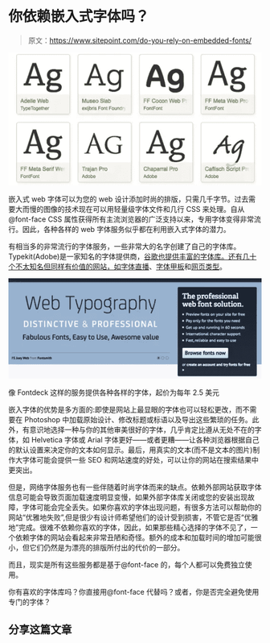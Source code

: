# 你依赖嵌入式字体吗？

> 原文：<https://www.sitepoint.com/do-you-rely-on-embedded-fonts/>

[![](img/17d57b4f965fe4fd708e86f319e5d9f2.png "embedded-fonts-featured")](https://www.sitepoint.com/wp-content/uploads/2012/03/embedded-fonts-featured.jpg)

嵌入式 web 字体可以为您的 web 设计添加时尚的排版，只需几千字节。过去需要大而慢的图像的技术现在可以用轻量级字体文件和几行 CSS 来处理。自从@font-face CSS 属性获得所有主流浏览器的广泛支持以来，专用字体变得非常流行。因此，各种各样的 web 字体服务似乎都在利用嵌入式字体的潜力。

有相当多的非常流行的字体服务，一些非常大的名字创建了自己的字体库。Typekit(Adobe)是一家知名的字体提供商，[谷歌也提供丰富的字体库。还有几十个不太知名但同样有价值的网站，如](http://www.google.com/webfonts)[字体直播](http://www.fontslive.com/)、[字体甲板](http://fontdeck.com/)和[网页类型](http://www.webtype.com/)。

[![](img/04d3eece5b3c2f401e6137a010d433b6.png "font-deck")](https://www.sitepoint.com/wp-content/uploads/2012/03/font-deck.jpg)

像 Fontdeck 这样的服务提供各种各样的字体，起价为每年 2.5 美元

嵌入字体的优势是多方面的:即使是网站上最显眼的字体也可以轻松更改，而不需要在 Photoshop 中加载原始设计、修改标题或标语以及导出这些繁琐的任务。此外，有意识地选择一种与你的其他审美很好的字体，几乎肯定比遵从无处不在的字体，如 Helvetica 字体或 Arial 字体更好——或者更糟——让各种浏览器根据自己的默认设置来决定你的文本如何显示。最后，用真实的文本(而不是文本的图片)制作大字体可能会提供一些 SEO 和网站速度的好处，可以让你的网站在搜索结果中更突出。

但是，网络字体服务也有一些伴随着时尚字体而来的缺点。依赖外部网站获取字体信息可能会导致页面加载速度明显变慢，如果外部字体库关闭或您的安装出现故障，字体可能会完全丢失。如果你喜欢的字体出现问题，有很多方法可以帮助你的网站“优雅地失败”,但是很少有设计师希望他们的设计受到损害，不管它是否“优雅地”完成。很难不依赖你喜欢的字体，因此，如果那些精心选择的字体不见了，一个依赖字体的网站会看起来非常丑陋和奇怪。额外的成本和加载时间的增加可能很小，但它们仍然是为漂亮的排版所付出的代价的一部分。

而且，现实是所有这些服务都是基于@font-face 的，每个人都可以免费独立使用。

你有喜欢的字体库吗？你直接用@font-face 代替吗？或者，你是否完全避免使用专门的字体？

## 分享这篇文章